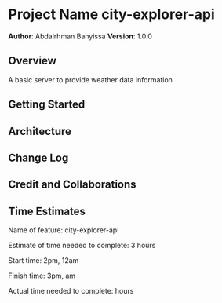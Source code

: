 # Project Name city-explorer-api

**Author**: Abdalrhman Banyissa
**Version**: 1.0.0

## Overview

A basic server to provide weather data information

## Getting Started

## Architecture

## Change Log

## Credit and Collaborations

## Time Estimates

Name of feature: city-explorer-api

Estimate of time needed to complete: 3 hours

Start time: 2pm, 12am

Finish time: 3pm, am

Actual time needed to complete:  hours
